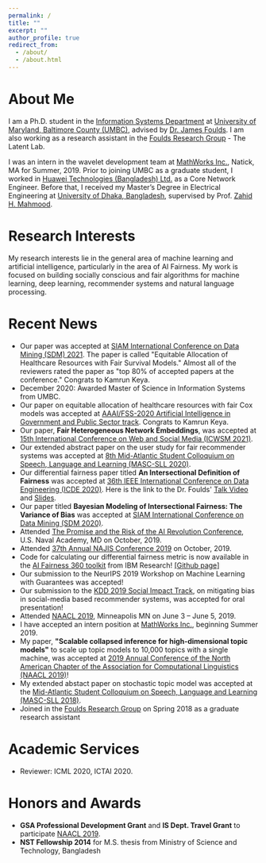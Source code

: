```yaml
---
permalink: /
title: ""
excerpt: ""
author_profile: true
redirect_from: 
  - /about/
  - /about.html
---
```


# About Me
I am a Ph.D. student in the [Information Systems Department](https://informationsystems.umbc.edu/) at [University of Maryland, Baltimore County (UMBC)](https://www.umbc.edu/), advised by [Dr. James Foulds](http://jfoulds.informationsystems.umbc.edu/). I am also working as a research assistant in the [Foulds Research Group](http://jfoulds.informationsystems.umbc.edu/research_group.html) - The Latent Lab.    

I was an intern in the wavelet development team at [MathWorks Inc.](https://www.mathworks.com/), Natick, MA for Summer, 2019. Prior to joining UMBC as a graduate student, I worked in [Huawei Technologies (Bangladesh) Ltd.](https://www.huawei.com/en/corporate-information/) as a Core Network Engineer. Before that, I received my Master’s Degree in Electrical Engineering at [University of Dhaka, Bangladesh](https://www.du.ac.bd/), supervised by Prof. [Zahid H. Mahmood](https://scholar.google.com/citations?user=gnu1OzUAAAAJ&hl=en).

# Research Interests
My research interests lie in the general area of machine learning and artificial intelligence, particularly in the area of AI Fairness. My work is focused on building socially conscious and fair algorithms for machine learning, deep learning, recommender systems and natural language processing. 

# Recent News
* Our paper was accepted at [SIAM International Conference on Data Mining (SDM) 2021](https://www.siam.org/conferences/cm/conference/sdm21). The paper is called "Equitable Allocation of Healthcare Resources with Fair Survival Models." Almost all of the reviewers rated the paper as "top 80% of accepted papers at the conference." Congrats to Kamrun Keya.  
* December 2020: Awarded Master of Science in Information Systems from UMBC.
* Our paper on equitable allocation of healthcare resources with fair Cox models was accepted at [AAAI/FSS-2020 Artificial Intelligence in Government and Public Sector track](https://aaai.org/Symposia/Fall/fss20symposia.php#fs02). Congrats to Kamrun Keya. 
* Our paper, **Fair Heterogeneous Network Embeddings**, was accepted at [15th International Conference on Web and Social Media (ICWSM 2021)](https://www.icwsm.org/2020/index.html).
* Our extended abstract paper on the user study for fair recommender systems was accepted at [8th Mid-Atlantic Student Colloquium on Speech, Language and Learning (MASC-SLL 2020)](http://www.mascsll.org/). 
* Our differential fairness paper titled **An Intersectional Definition of Fairness** was accepted at [36th IEEE International Conference on Data Engineering (ICDE 2020)](https://www.utdallas.edu/icde/). Here is the link to the Dr. Foulds' [Talk Video](http://jfoulds.informationsystems.umbc.edu/videos/2020/700_ICDE_Foulds.mp4) and [Slides](http://jfoulds.informationsystems.umbc.edu/slides/2020/Foulds_April_2020_ICDE_Differential_Fairness.pdf).
* Our paper titled **Bayesian Modeling of Intersectional Fairness: The Variance of Bias** was accepted at [SIAM International Conference on Data Mining (SDM 2020)](https://www.siam.org/conferences/cm/conference/sdm20).
* Attended [The Promise and the Risk of the AI Revolution Conference](https://www.usni.org/events/promise-and-risk-ai-revolution), U.S. Naval Academy, MD on October, 2019. 
* Attended [37th Annual NAJIS Conference 2019](https://www.najis.org/) on October, 2019.
* Code for calculating our differential fairness metric is now available in the [AI Fairness 360 toolkit](http://aif360.mybluemix.net/) from IBM Research! [[Github page]](https://github.com/Trusted-AI/AIF360)
* Our submission to the NeurIPS 2019 Workshop on Machine Learning with Guarantees was accepted!
* Our submission to the [KDD 2019 Social Impact Track](https://www.kdd.org/kdd2019/social-impact), on mitigating bias in social-media based recommender systems, was accepted for oral presentation!
* Attended [NAACL 2019](https://naacl.org/naacl-hlt-2019/), Minneapolis MN on June 3 – June 5, 2019.
* I have accepted an intern position at [MathWorks Inc.](https://www.mathworks.com/), beginning Summer 2019. 
* My paper, **"Scalable collapsed inference for high-dimensional topic models"** to scale up topic models to 10,000 topics with a single machine, was accepted at [2019 Annual Conference of the North American Chapter of the Association for Computational Linguistics (NAACL 2019)](https://naacl.org/naacl-hlt-2019/)!
* My extended abstact paper on stochastic topic model was accepted at the [Mid-Atlantic Student Colloquium on Speech, Language and Learning (MASC-SLL 2018)](http://www.mascsll.org/).
* Joined in the [Foulds Research Group](http://jfoulds.informationsystems.umbc.edu/research_group.html) on Spring 2018 as a graduate research assistant

# Academic Services
* Reviewer: ICML 2020, ICTAI 2020.

# Honors and Awards
* **GSA Professional Development Grant** and **IS Dept. Travel Grant** to participate [NAACL 2019](https://naacl.org/naacl-hlt-2019/). 
* **NST Fellowship 2014** for M.S. thesis from Ministry of Science and Technology, Bangladesh
